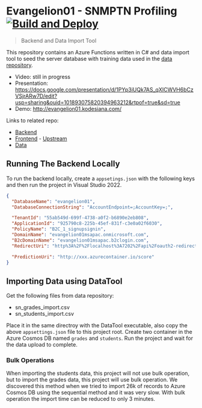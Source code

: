 # Evangelion01 - SNMPTN Profiling [![Build and Deploy](https://github.com/fahminlb33/azurehackathon2022_backend/actions/workflows/master_evangelion01backend.yml/badge.svg)](https://github.com/fahminlb33/azurehackathon2022_backend/actions/workflows/master_evangelion01backend.yml)

> Backend and Data Import Tool

This repository contains an Azure Functions written in C# and data import tool to seed the server database with training data used in the [data repository](https://github.com/fahminlb33/azurehackathon2022_data).

- Video: still in progress
- Presentation: https://docs.google.com/presentation/d/1PYp3iUQk7AS_qXICWVH6bCzVSjrARw7D/edit?usp=sharing&ouid=101893075820394963212&rtpof=true&sd=true
- Demo: http://evangelion01.kodesiana.com/

Links to related repo:

- [Backend](https://github.com/fahminlb33/azurehackathon2022_backend)
- [Frontend](https://github.com/fahminlb33/azurehackathon2022_frontend) - [Upstream](https://github.com/ImBIOS/azurehackathon2022_frontend)
- [Data](https://github.com/fahminlb33/azurehackathon2022_data)

## Running The Backend Locally

To run the backend locally, create a `appsetings.json` with the following keys and then run the project in Visual Studio 2022.

```json
{
  "DatabaseName": "evangelion01",
  "DatabaseConnectionString": "AccountEndpoint=;AccountKey=;",

  "TenantId": "55ab549d-699f-4738-a0f2-b6890e2eb808",
  "ApplicationId": "925790c8-225b-45ef-831f-c3e0a02f6030",
  "PolicyName": "B2C_1_signupsignin",
  "DomainName": "evangelion01msapac.onmicrosoft.com",
  "B2cDomainName": "evangelion01msapac.b2clogin.com",
  "RedirectUri": "http%3A%2F%2Flocalhost%3A7202%2Fapi%2Foauth2-redirect",

  "PredictionUri": "http://xxx.azurecontainer.io/score"
}

```

## Importing Data using DataTool

Get the following files from data repository:

- sn_grades_import.csv
- sn_students_import.csv

Place it in the same directroy with the DataTool executable, also copy the above `appsettings.json` file to this project root. Create two container in the Azure Cosmos DB named `grades` and `students`. Run the project and wait for the data upload to complete.

### Bulk Operations

When importing the students data, this project will not use bulk operation, but to import the grades data, this project will use bulk operation. We discovered this method when we tried to import 26k of records to Azure Cosmos DB using the sequential method and it was very slow. With bulk operation the import time can be reduced to only 3 minutes.

